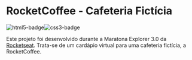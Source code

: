 # RocketCoffee - Cafeteria Fictícia

<div style="display: flex; flex-direction: row;">
  <img alt="html5-badge" src="https://img.shields.io/badge/HTML5-E34F26?style=for-the-badge&logo=html5&logoColor=white">
  <img alt="css3-badge" src="https://img.shields.io/badge/CSS3-1572B6?style=for-the-badge&logo=css3&logoColor=white">
</div>

Este projeto foi desenvolvido durante a Maratona Explorer 3.0 da [Rocketseat](https://www.rocketseat.com.br/). Trata-se de um cardápio virtual para uma cafeteria fictícia, a RocketCoffee.
